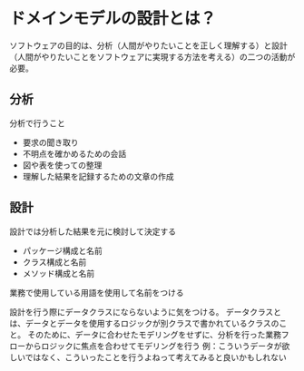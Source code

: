 # ドメインモデルの設計とは？
ソフトウェアの目的は、分析（人間がやりたいことを正しく理解する）と設計（人間がやりたいことをソフトウェアに実現する方法を考える）の二つの活動が必要。

## 分析
分析で行うこと

- 要求の聞き取り
- 不明点を確かめるための会話
- 図や表を使っての整理
- 理解した結果を記録するための文章の作成

## 設計
設計では分析した結果を元に検討して決定する

- パッケージ構成と名前
- クラス構成と名前
- メソッド構成と名前

業務で使用している用語を使用して名前をつける

設計を行う際にデータクラスにならないように気をつける。
データクラスとは、データとデータを使用するロジックが別クラスで書かれているクラスのこと。
そのために、データに合わせたモデリングをせずに、分析を行った業務フローからロジックに焦点を合わせてモデリングを行う
例：こういうデータが欲しいではなく、こういったことを行うよねって考えてみると良いかもしれない
